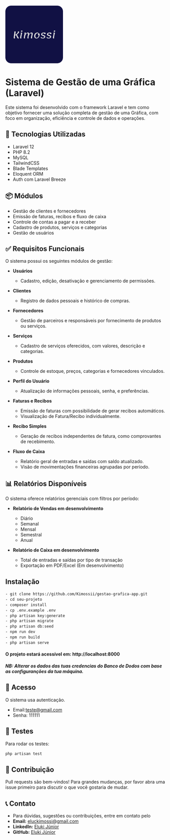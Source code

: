 ![Dashboard do Sistema](public/images/gitt.png)


# Sistema de Gestão de uma Gráfica (Laravel)

Este sistema foi desenvolvido com o framework Laravel e tem como objetivo fornecer uma solução completa de gestão de uma Gráfica, com foco em organização, eficiência e controle de dados e operações.

## 🧰 Tecnologias Utilizadas

- Laravel 12
- PHP 8.2
- MySQL
- TailwindCSS 
- Blade Templates
- Eloquent ORM
- Auth com Laravel Breeze 
## 📦 Módulos
- Gestão de clientes e fornecedores  
- Emissão de faturas, recibos e fluxo de caixa  
- Controle de contas a pagar e a receber  
- Cadastro de produtos, serviços e categorias  
- Gestão de usuários  

## ✅ Requisitos Funcionais

O sistema possui os seguintes módulos de gestão:

- **Usuários**  
  - Cadastro, edição, desativação e gerenciamento de permissões.
  
- **Clientes**  
  - Registro de dados pessoais e histórico de compras.

- **Fornecedores**  
  - Gestão de parceiros e responsáveis por fornecimento de produtos ou serviços.

- **Serviços**  
  - Cadastro de serviços oferecidos, com valores, descrição e categorias.

- **Produtos**  
  - Controle de estoque, preços, categorias e fornecedores vinculados.

- **Perfil do Usuário**  
  - Atualização de informações pessoais, senha, e preferências.

- **Faturas e Recibos**  
  - Emissão de faturas com possibilidade de gerar recibos automáticos.
  - Visualização de Fatura/Recibo individualmente.

- **Recibo Simples**  
  - Geração de recibos independentes de fatura, como comprovantes de recebimento.

- **Fluxo de Caixa**  
  - Relatório geral de entradas e saídas com saldo atualizado.
  - Visão de movimentações financeiras agrupadas por período.

## 📊 Relatórios Disponíveis

O sistema oferece relatórios gerenciais com filtros por período:

- **Relatório de Vendas em desenvolvimento**
  - Diário
  - Semanal
  - Mensal
  - Semestral
  - Anual

- **Relatório de Caixa em desenvolvimento**
  - Total de entradas e saídas por tipo de transação
  - Exportação em PDF/Excel (Em desenvolvimento)

## Instalação
```bash
- git clone https://github.com/Kimossii/gestao-grafica-app.git
- cd seu-projeto
- composer install
- cp .env.example .env
- php artisan key:generate
- php artisan migrate
- php artisan db:seed
- npm run dev
- npm run build
- php artisan serve
```
#### O projeto estará acessível em: http://localhost:8000

##### NB: Alterar os dados das tuas credencias do Banco de Dodos com base as configuranções da tua máquina. 
##


## 🔐 Acesso
O sistema usa autenticação.

* Email:teste@gmail.com
* Senha: 111111
## 🧪 Testes

Para rodar os testes:
```bash
php artisan test
```
## 🤝 Contribuição
Pull requests são bem-vindos! Para grandes mudanças, por favor abra uma issue primeiro para discutir o que você gostaria de mudar.

## 📞 Contato
- Para dúvidas, sugestões ou contribuições, entre em contato pelo
- **Email:** eluckimossi@gmail.com  
- **LinkedIn:** [Eluki Júnior](https://www.linkedin.com/in/eluki-baptista/)  
- **GitHub:** [Eluki Júnior](https://github.com/Kimossii) 

